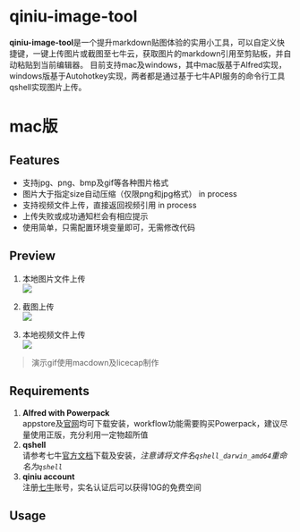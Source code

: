 # qiniu-image-tool
**qiniu-image-tool**是一个提升markdown贴图体验的实用小工具，可以自定义快捷键，一键上传图片或截图至七牛云，获取图片的markdown引用至剪贴板，并自动粘贴到当前编辑器。
目前支持mac及windows，其中mac版基于Alfred实现，windows版基于Autohotkey实现，两者都是通过基于七牛API服务的命令行工具qshell实现图片上传。

# mac版

## Features
- 支持jpg、png、bmp及gif等各种图片格式
- 图片大于指定size自动压缩（仅限png和jpg格式） in process
- 支持视频文件上传，直接返回视频引用  in process
- 上传失败或成功通知栏会有相应提示
- 使用简单，只需配置环境变量即可，无需修改代码

## Preview
1. 本地图片文件上传 <br/>
![](https://raw.githubusercontent.com/jiwenxing/qiniu-image-tool/master/res/local.gif
)

2. 截图上传  <br/>
![](https://github.com/jiwenxing/qiniu-image-tool/blob/master/res/paste.gif?raw=true)

3. 本地视频文件上传  <br/>
![](https://github.com/jiwenxing/qiniu-image-tool/blob/master/res/video.gif?raw=true)

> 演示gif使用macdown及licecap制作



## Requirements
1. **Alfred with Powerpack** <br/>
appstore及[官网](https://www.alfredapp.com)均可下载安装，workflow功能需要购买Powerpack，建议尽量使用正版，充分利用一定物超所值
2. **qshell** <br/>
请参考七牛[官方文档](https://developer.qiniu.com/kodo/tools/1302/qshell)下载及安装，*注意请将文件名`qshell_darwin_amd64`重命名为`qshell`*
3. **qiniu account** <br/>
注册[七牛](https://portal.qiniu.com/signup/choice)账号，实名认证后可以获得10G的免费空间



## Usage









